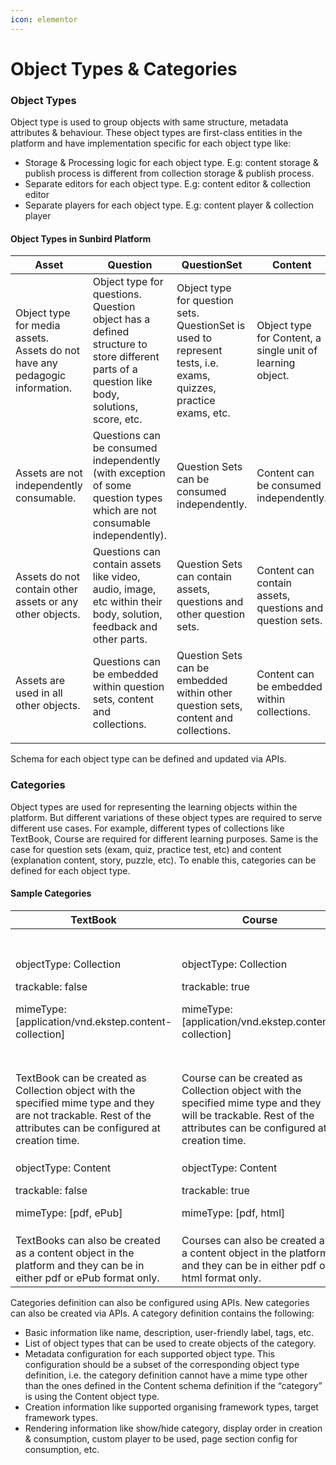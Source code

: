 ```yaml
---
icon: elementor
---
```


# Object Types & Categories

### Object Types <a href="#objecttypes-and-categories-objecttypes" id="objecttypes-and-categories-objecttypes"></a>

Object type is used to group objects with same structure, metadata attributes & behaviour. These object types are first-class entities in the platform and have implementation specific for each object type like:

* Storage & Processing logic for each object type. E.g: content storage & publish process is different from collection storage & publish process.
* Separate editors for each object type. E.g: content editor & collection editor
* Separate players for each object type. E.g: content player & collection player

#### Object Types in Sunbird Platform <a href="#objecttypes-and-categories-objecttypesinsunbirdplatform" id="objecttypes-and-categories-objecttypesinsunbirdplatform"></a>

| **Asset**                                                                   | **Question**                                                                                                                                | **QuestionSet**                                                                                                  | **Content**                                                | **Collection**                                                                            |
| --------------------------------------------------------------------------- | ------------------------------------------------------------------------------------------------------------------------------------------- | ---------------------------------------------------------------------------------------------------------------- | ---------------------------------------------------------- | ----------------------------------------------------------------------------------------- |
| Object type for media assets. Assets do not have any pedagogic information. | Object type for questions. Question object has a defined structure to store different parts of a question like body, solutions, score, etc. | Object type for question sets. QuestionSet is used to represent tests, i.e. exams, quizzes, practice exams, etc. | Object type for Content, a single unit of learning object. | Object type for a collection of learning objects.                                         |
| Assets are not independently consumable.                                    | Questions can be consumed independently (with exception of some question types which are not consumable independently).                     | Question Sets can be consumed independently.                                                                     | Content can be consumed independently.                     | Collections can be consumed independently.                                                |
| Assets do not contain other assets or any other objects.                    | Questions can contain assets like video, audio, image, etc within their body, solution, feedback and other parts.                           | Question Sets can contain assets, questions and other question sets.                                             | Content can contain assets, questions and question sets.   | Collections can contain assets, questions, question sets, content, and other collections. |
| Assets are used in all other objects.                                       | Questions can be embedded within question sets, content and collections.                                                                    | Question Sets can be embedded within other question sets, content and collections.                               | Content can be embedded within collections.                | Collections can be embedded in other collections.                                         |
|                                                                             |                                                                                                                                             |                                                                                                                  |                                                            |                                                                                           |

Schema for each object type can be defined and updated via APIs.

### Categories <a href="#objecttypes-and-categories-categories" id="objecttypes-and-categories-categories"></a>

Object types are used for representing the learning objects within the platform. But different variations of these object types are required to serve different use cases. For example, different types of collections like TextBook, Course are required for different learning purposes. Same is the case for question sets (exam, quiz, practice test, etc) and content (explanation content, story, puzzle, etc). To enable this, categories can be defined for each object type.

#### Sample Categories <a href="#objecttypes-and-categories-samplecategories" id="objecttypes-and-categories-samplecategories"></a>

| **TextBook**                                                                                                                                                     | **Course**                                                                                                                                                     | **Practice Quiz**                                                                                           | **QuestionPaper**                                     | **Exam**                                                                                        |
| ---------------------------------------------------------------------------------------------------------------------------------------------------------------- | -------------------------------------------------------------------------------------------------------------------------------------------------------------- | ----------------------------------------------------------------------------------------------------------- | ----------------------------------------------------- | ----------------------------------------------------------------------------------------------- |
| <p>objectType: Collection</p><p>trackable: false</p><p>mimeType: [application/vnd.ekstep.content-collection]</p>                                                 | <p>objectType: Collection</p><p>trackable: true</p><p>mimeType: [application/vnd.ekstep.content-collection]</p>                                                | <p>objectType: QuestionSet</p><p>mimeType: [QuML, ECML]</p><p>showFeedback: true</p><p>allowRetry: true</p> | <p>objectType: QuestionSet</p><p>mimeType: [QuML]</p> | <p>objectType: QuestionSet</p><p>mimeType: [QuML]</p><p>allowRetry: false</p><p>timed: true</p> |
| TextBook can be created as Collection object with the specified mime type and they are not trackable. Rest of the attributes can be configured at creation time. | Course can be created as Collection object with the specified mime type and they will be trackable. Rest of the attributes can be configured at creation time. |                                                                                                             |                                                       |                                                                                                 |
| <p>objectType: Content</p><p>trackable: false</p><p>mimeType: [pdf, ePub]</p>                                                                                    | <p>objectType: Content</p><p>trackable: true</p><p>mimeType: [pdf, html]</p>                                                                                   |                                                                                                             | <p>objectType: Content</p><p>mimeType: [pdf]</p>      |                                                                                                 |
| TextBooks can also be created as a content object in the platform and they can be in either pdf or ePub format only.                                             | Courses can also be created as a content object in the platform and they can be in either pdf or html format only.                                             |                                                                                                             |                                                       |                                                                                                 |

Categories definition can also be configured using APIs. New categories can also be created via APIs. A category definition contains the following:

* Basic information like name, description, user-friendly label, tags, etc.
* List of object types that can be used to create objects of the category.
* Metadata configuration for each supported object type. This configuration should be a subset of the corresponding object type definition, i.e. the category definition cannot have a mime type other than the ones defined in the Content schema definition if the “category” is using the Content object type.
* Creation information like supported organising framework types, target framework types.
* Rendering information like show/hide category, display order in creation & consumption, custom player to be used, page section config for consumption, etc.
